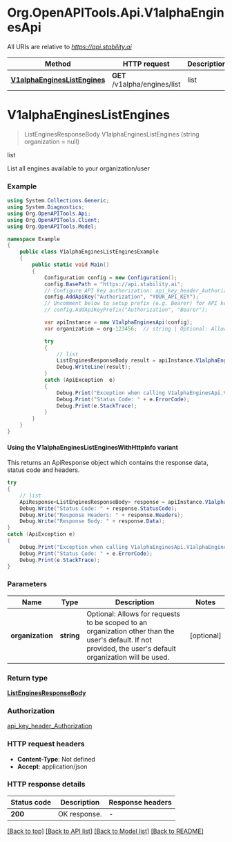 # Org.OpenAPITools.Api.V1alphaEnginesApi

All URIs are relative to *https://api.stability.ai*

| Method | HTTP request | Description |
|--------|--------------|-------------|
| [**V1alphaEnginesListEngines**](V1alphaEnginesApi.md#v1alphaengineslistengines) | **GET** /v1alpha/engines/list | list |

<a name="v1alphaengineslistengines"></a>
# **V1alphaEnginesListEngines**
> ListEnginesResponseBody V1alphaEnginesListEngines (string organization = null)

list

List all engines available to your organization/user

### Example
```csharp
using System.Collections.Generic;
using System.Diagnostics;
using Org.OpenAPITools.Api;
using Org.OpenAPITools.Client;
using Org.OpenAPITools.Model;

namespace Example
{
    public class V1alphaEnginesListEnginesExample
    {
        public static void Main()
        {
            Configuration config = new Configuration();
            config.BasePath = "https://api.stability.ai";
            // Configure API key authorization: api_key_header_Authorization
            config.AddApiKey("Authorization", "YOUR_API_KEY");
            // Uncomment below to setup prefix (e.g. Bearer) for API key, if needed
            // config.AddApiKeyPrefix("Authorization", "Bearer");

            var apiInstance = new V1alphaEnginesApi(config);
            var organization = org-123456;  // string | Optional: Allows for requests to be scoped to an organization other than the user's default.  If not provided, the user's default organization will be used. (optional) 

            try
            {
                // list
                ListEnginesResponseBody result = apiInstance.V1alphaEnginesListEngines(organization);
                Debug.WriteLine(result);
            }
            catch (ApiException  e)
            {
                Debug.Print("Exception when calling V1alphaEnginesApi.V1alphaEnginesListEngines: " + e.Message);
                Debug.Print("Status Code: " + e.ErrorCode);
                Debug.Print(e.StackTrace);
            }
        }
    }
}
```

#### Using the V1alphaEnginesListEnginesWithHttpInfo variant
This returns an ApiResponse object which contains the response data, status code and headers.

```csharp
try
{
    // list
    ApiResponse<ListEnginesResponseBody> response = apiInstance.V1alphaEnginesListEnginesWithHttpInfo(organization);
    Debug.Write("Status Code: " + response.StatusCode);
    Debug.Write("Response Headers: " + response.Headers);
    Debug.Write("Response Body: " + response.Data);
}
catch (ApiException e)
{
    Debug.Print("Exception when calling V1alphaEnginesApi.V1alphaEnginesListEnginesWithHttpInfo: " + e.Message);
    Debug.Print("Status Code: " + e.ErrorCode);
    Debug.Print(e.StackTrace);
}
```

### Parameters

| Name | Type | Description | Notes |
|------|------|-------------|-------|
| **organization** | **string** | Optional: Allows for requests to be scoped to an organization other than the user&#39;s default.  If not provided, the user&#39;s default organization will be used. | [optional]  |

### Return type

[**ListEnginesResponseBody**](ListEnginesResponseBody.md)

### Authorization

[api_key_header_Authorization](../README.md#api_key_header_Authorization)

### HTTP request headers

 - **Content-Type**: Not defined
 - **Accept**: application/json


### HTTP response details
| Status code | Description | Response headers |
|-------------|-------------|------------------|
| **200** | OK response. |  -  |

[[Back to top]](#) [[Back to API list]](../README.md#documentation-for-api-endpoints) [[Back to Model list]](../README.md#documentation-for-models) [[Back to README]](../README.md)

